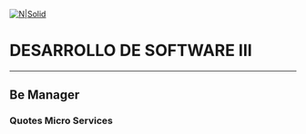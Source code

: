 [![N|Solid](https://soshace.com/wp-content/uploads/2021/01/879-png-3.png)](https://www.django-rest-framework.org/)

# DESARROLLO DE SOFTWARE III
-----------------------------------------------------------------------------------------------------

## Be Manager 

### Quotes Micro Services


